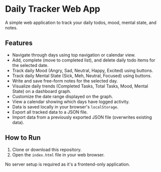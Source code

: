 # Daily Tracker Web App

A simple web application to track your daily todos, mood, mental state, and notes.

## Features

*   Navigate through days using top navigation or calendar view.
*   Add, complete (move to completed list), and delete daily todo items for the selected date.
*   Track daily Mood (Angry, Sad, Neutral, Happy, Excited) using buttons.
*   Track daily Mental State (Sick, Meh, Neutral, Focused) using buttons.
*   Write and save free-form notes for the selected day.
*   Visualize daily trends (Completed Tasks, Total Tasks, Mood, Mental State) on a dashboard graph.
*   Customize the date range displayed on the graph.
*   View a calendar showing which days have logged activity.
*   Data is saved locally in your browser's `localStorage`.
*   Export all tracked data to a JSON file.
*   Import data from a previously exported JSON file (overwrites existing data).

## How to Run

1.  Clone or download this repository.
2.  Open the `index.html` file in your web browser.

No server setup is required as it's a frontend-only application. 